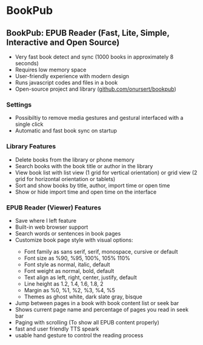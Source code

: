 # BookPub

<h2>BookPub: EPUB Reader (Fast, Lite, Simple, Interactive and Open Source)</h2>
<ul>
  <li>Very fast book detect and sync (1000 books in approximately 8 seconds)</li>
  <li>Requires low memory space</li>
  <li>User-friendly experience with modern design</li>
  <li>Runs javascript codes and files in a book</li>
  <li>Open-source project and library (<a href="https://github.com/onursert/bookpub">github.com/onursert/bookpub</a>)</li>
</ul>

<h3>Settings</h3>
<ul>
  <li>Possibiltiy to remove media gestures and gestural interfaced with a single click</li>
  <li>Automatic and fast book sync on startup</li>
</ul>

<h3>Library Features</h3>
<ul>
  <li>Delete books from the library or phone memory</li>
  <li>Search books with the book title or author in the library</li>
  <li>View book list with list view (1 grid for vertical orientation) or grid view (2 grid for horizontal orientation or tablets)</li>
  <li>Sort and show books by title, author, import time or open time</li>
  <li>Show or hide import time and open time on the interface</li>
</ul>

<h3>EPUB Reader (Viewer) Features</h3>
<ul>
  <li>Save where I left feature</li>
  <li>Built-in web browser support</li>
  <li>Search words or sentences in book pages</li>
  <li>Customize book page style with visual options:</li>
  <ul>
    <li>Font family as sans serif, serif, monospace, cursive or default</li>
    <li>Font size as %90, %95, 100%, 105% 110%</li>
    <li>Font style as normal, italic, default</li>
    <li>Font weight as normal, bold, default</li>
    <li>Text align as left, right, center, justify, default</li>
    <li>Line height as 1.2, 1.4, 1.6, 1.8, 2</li>
    <li>Margin as %0, %1, %2, %3, %4, %5</li>
    <li>Themes as ghost white, dark slate gray, bisque</li>
  </ul>
  <li>Jump between pages in a book with book content list or seek bar</li>
  <li>Shows current page name and percentage of pages you read in seek bar</li>
  <li>Paging with scrolling (To show all EPUB content properly)</li>
  <li> fast and user friendly TTS speark </li>
  <li> usable hand gesture to control the reading process </li
</ul>
